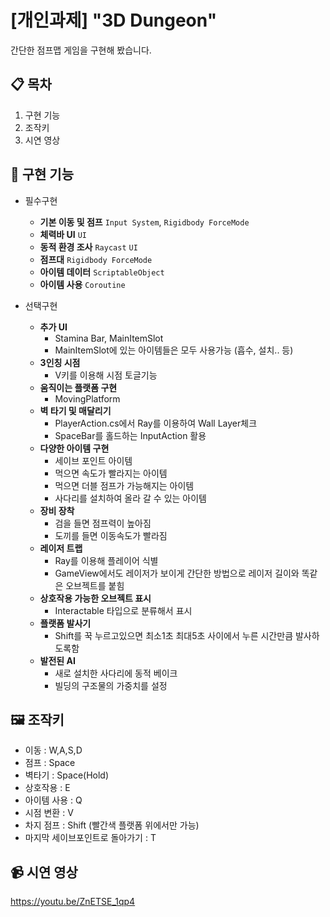 # [개인과제] "3D Dungeon"
간단한 점프맵 게임을 구현해 봤습니다.

## 📋 목차
1. 구현 기능
2. 조작키
3. 시연 영상


## 📌 구현 기능
 - 필수구현
   - **기본 이동 및 점프** `Input System`, `Rigidbody ForceMode` 
   - **체력바 UI** `UI` 
   - **동적 환경 조사** `Raycast` `UI` 
   - **점프대** `Rigidbody ForceMode`
   - **아이템 데이터** `ScriptableObject`
   - **아이템 사용** `Coroutine` 

 - 선택구현
   - **추가 UI**
     - Stamina Bar, MainItemSlot
     - MainItemSlot에 있는 아이템들은 모두 사용가능 (흡수, 설치.. 등)
   - **3인칭 시점**
     - V키를 이용해 시점 토글기능
   - **움직이는 플랫폼 구현**
       - MovingPlatform
   - **벽 타기 및 매달리기**
       - PlayerAction.cs에서 Ray를 이용하여 Wall Layer체크
       - SpaceBar를 홀드하는 InputAction 활용
   - **다양한 아이템 구현**
       - 세이브 포인트 아이템
       - 먹으면 속도가 빨라지는 아이템
       - 먹으면 더블 점프가 가능해지는 아이템
       - 사다리를 설치하여 올라 갈 수 있는 아이템
   - **장비 장착**
       - 검을 들면 점프력이 높아짐
       - 도끼를 들면 이동속도가 빨라짐
   - **레이저 트랩**
       - Ray를 이용해 플레이어 식별
       - GameView에서도 레이저가 보이게 간단한 방법으로 레이저 길이와 똑같은 오브젝트를 붙힘
   - **상호작용 가능한 오브젝트 표시**
       - Interactable 타입으로 분류해서 표시
   - **플랫폼 발사기**
       - Shift를 꾹 누르고있으면 최소1초 최대5초 사이에서 누른 시간만큼 발사하도록함
   - **발전된 AI**
       - 새로 설치한 사다리에 동적 베이크
       - 빌딩의 구조물의 가중치를 설정
    

## 🖼 조작키
 - 이동 : W,A,S,D  
 - 점프 : Space  
 - 벽타기 : Space(Hold)  
 - 상호작용 : E  
 - 아이템 사용 : Q  
 - 시점 변환 : V  
 - 차지 점프 : Shift (빨간색 플랫폼 위에서만 가능)  
 - 마지막 세이브포인트로 돌아가기 : T

## 📹 시연 영상
https://youtu.be/ZnETSE_1qp4
